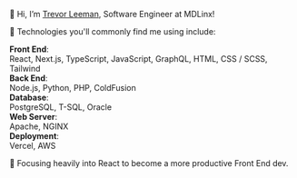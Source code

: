 👋 Hi, I’m [Trevor Leeman](https://www.linkedin.com/in/trevor-leeman/), Software Engineer at MDLinx!

🧰 Technologies you'll commonly find me using include:

**Front End**:\
React, Next.js, TypeScript, JavaScript, GraphQL, HTML, CSS / SCSS, Tailwind\
**Back End**:\
Node.js, Python, PHP, ColdFusion\
**Database**:\
PostgreSQL, T-SQL, Oracle\
**Web Server**:\
Apache, NGINX\
**Deployment**:\
Vercel, AWS

🌱 Focusing heavily into React to become a more productive Front End dev.
